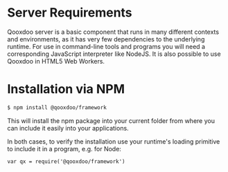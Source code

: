 # Server Requirements

Qooxdoo server is a basic component that runs in many different contexts
and environments, as it has very few dependencies to the underlying
runtime. For use in command-line tools and programs you will need a
corresponding JavaScript interpreter like NodeJS. It is also possible to use
Qooxdoo in HTML5 Web Workers.

# Installation via NPM

```bash
$ npm install @qooxdoo/framework
```

This will install the npm package into your current folder from where you can
include it easily into your applications.

In both cases, to verify the installation use your runtime's loading primitive
to include it in a program, e.g. for Node:

    var qx = require('@qooxdoo/framework')

